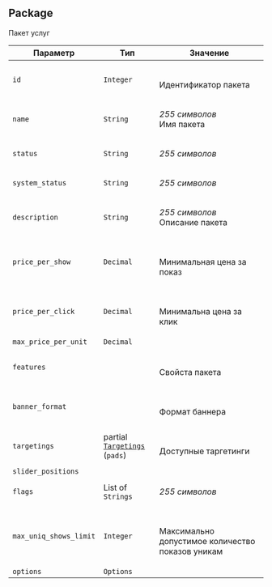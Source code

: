 
## Package

Пакет услуг

<table>
    <thead>
        <tr><th>Параметр</th><th>Тип</th><th>Значение</th></tr>
    </thead>
    <tbody>
        <tr>
            <td><code>id</code></td>
            <td><code>Integer</code></td>
            <td><p><br />Идентификатор пакета</p></td>
        </tr><tr>
            <td><code>name</code></td>
            <td><code>String</code></td>
            <td><p><em>255 символов</em> <br />Имя пакета</p></td>
        </tr><tr>
            <td><code>status</code></td>
            <td><code>String</code></td>
            <td><p><em>255 символов</em> </p></td>
        </tr><tr>
            <td><code>system_status</code></td>
            <td><code>String</code></td>
            <td><p><em>255 символов</em> </p></td>
        </tr><tr>
            <td><code>description</code></td>
            <td><code>String</code></td>
            <td><p><em>255 символов</em> <br />Описание пакета</p></td>
        </tr><tr>
            <td><code>price_per_show</code></td>
            <td><code>Decimal</code></td>
            <td><p><br />Минимальная цена за показ</p></td>
        </tr><tr>
            <td><code>price_per_click</code></td>
            <td><code>Decimal</code></td>
            <td><p><br />Минимальна цена за клик</p></td>
        </tr><tr>
            <td><code>max_price_per_unit</code></td>
            <td><code>Decimal</code></td>
            <td></td>
        </tr><tr>
            <td><code>features</code></td>
            <td><code></code></td>
            <td><p><br />Свойста пакета</p></td>
        </tr><tr>
            <td><code>banner_format</code></td>
            <td><code></code></td>
            <td><p><br />Формат баннера</p></td>
        </tr><tr>
            <td><code>targetings</code></td>
            <td>partial <a href="targetings.md"><code>Targetings</code></a><br />
(<code>pads</code>)
</td>
            <td><p><br />Доступные таргетинги</p></td>
        </tr><tr>
            <td><code>slider_positions</code></td>
            <td><code></code></td>
            <td></td>
        </tr><tr>
            <td><code>flags</code></td>
            <td>List of <code>Strings</code></td>
            <td><p><em>255 символов</em> </p></td>
        </tr><tr>
            <td><code>max_uniq_shows_limit</code></td>
            <td><code>Integer</code></td>
            <td><p><br />Максимально допустимое количество показов уникам</p></td>
        </tr><tr>
            <td><code>options</code></td>
            <td><code>Options</code></td>
            <td></td>
        </tr>
    </tbody>
</table>